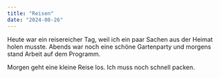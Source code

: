 ```yaml
---
title: "Reisen"
date: "2024-08-26"
---
```


Heute war ein reisereicher Tag, weil ich ein paar Sachen aus der Heimat holen musste. Abends war noch eine schöne Gartenparty und morgens stand Arbeit auf dem Programm.

Morgen geht eine kleine Reise los. Ich muss noch schnell packen.
